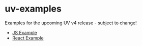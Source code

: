 # uv-examples

Examples for the upcoming UV v4 release - subject to change!

- [JS Example](js/)
- [React Example](react/)